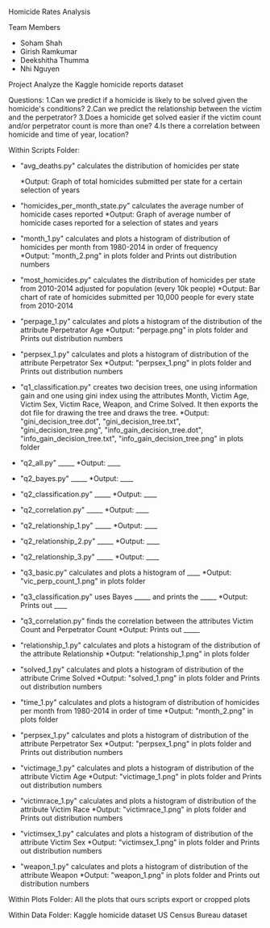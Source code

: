 Homicide Rates Analysis

Team Members
- Soham Shah
- Girish Ramkumar
- Deekshitha Thumma
- Nhi Nguyen

Project
Analyze the Kaggle homicide reports dataset

Questions:
1.Can we predict if a homicide is likely to be solved given the homicide's conditions?
2.Can we predict the relationship between the victim and the perpetrator?
3.Does a homicide get solved easier if the victim count and/or perpetrator count is more than one?
4.Is there a correlation between homicide and time of year, location?

Within Scripts Folder:

* "avg_deaths.py" calculates the distribution of homicides per state
    
    *Output: Graph of total homicides submitted per state for a certain selection of years

* "homicides_per_month_state.py" calculates the average number of homicide cases reported
    *Output: Graph of average number of homicide cases reported for a selection of states and years  

* "month_1.py" calculates and plots a histogram of distribution of homicides per month from 1980-2014 in order of frequency  
    *Output: "month_2.png" in plots folder and Prints out distribution numbers

* "most_homicides.py" calculates the distribution of homicides per state from 2010-2014 adjusted for population (every 10k people)
    *Output: Bar chart of rate of homicides submitted per 10,000 people for every state from 2010-2014

* "perpage_1.py" calculates  and plots a histogram of the distribution of the attribute Perpetrator Age
    *Output: "perpage.png" in plots folder and Prints out distribution numbers 

* "perpsex_1.py" calculates and plots a histogram of distribution of the attribute Perpetrator Sex
    *Output: "perpsex_1.png" in plots folder and Prints out distribution numbers

* "q1_classification.py" creates two decision trees, one using information gain and one using gini index using the attributes Month, Victim Age, Victim Sex, Victim Race, Weapon, and Crime Solved. It then exports the dot file for drawing the tree and draws the tree.
    *Output: "gini_decision_tree.dot", "gini_decision_tree.txt", "gini_decision_tree.png", "info_gain_decision_tree.dot", "info_gain_decision_tree.txt", "info_gain_decision_tree.png" in plots folder

* "q2_all.py" _____
    *Output: ____

* "q2_bayes.py" _____
    *Output: ____

* "q2_classification.py" _____
    *Output: ____

* "q2_correlation.py" _____
    *Output: ____

* "q2_relationship_1.py" _____
    *Output: ____

* "q2_relationship_2.py" _____
    *Output: ____

* "q2_relationship_3.py" _____
    *Output: ____

* "q3_basic.py" calculates and plots a histogram of ____
    *Output: "vic_perp_count_1.png" in plots folder

* "q3_classification.py" uses Bayes _____  and prints the _____ 
    *Output: Prints out ____

* "q3_correlation.py" finds the correlation between the attributes Victim Count and Perpetrator Count
    *Output: Prints out _____

* "relationship_1.py" calculates and plots a histogram of the distribution of the attribute Relationship
    *Output: "relationship_1.png" in plots folder

* "solved_1.py" calculates and plots a histogram of distribution of the attribute Crime Solved
    *Output: "solved_1.png" in plots folder and Prints out distribution numbers

* "time_1.py" calculates and plots a histogram of distribution of homicides per month from 1980-2014 in order of time
    *Output: "month_2.png" in plots folder

* "perpsex_1.py" calculates and plots a histogram of distribution of the attribute Perpetrator Sex
    *Output: "perpsex_1.png" in plots folder and Prints out distribution numbers

* "victimage_1.py" calculates and plots a histogram of distribution of the attribute Victim Age
    *Output: "victimage_1.png" in plots folder and Prints out distribution numbers

* "victimrace_1.py" calculates and plots a histogram of distribution of the attribute Victim Race
    *Output: "victimrace_1.png" in plots folder and Prints out distribution numbers

* "victimsex_1.py" calculates and plots a histogram of distribution of the attribute Victim Sex
    *Output: "victimsex_1.png" in plots folder and Prints out distribution numbers

* "weapon_1.py" calculates and plots a histogram of distribution of the attribute Weapon
    *Output: "weapon_1.png" in plots folder and Prints out distribution numbers


Within Plots Folder:
All the plots that ours scripts export or cropped plots

Within Data Folder:
Kaggle homicide dataset
US Census Bureau dataset
